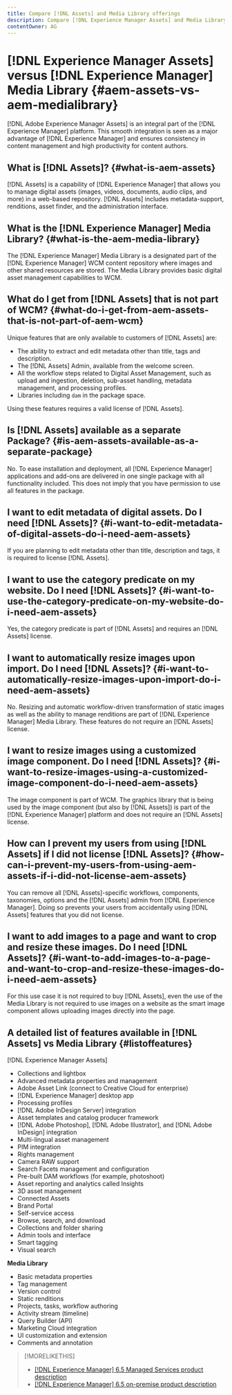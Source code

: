 ```yaml
---
title: Compare [!DNL Assets] and Media Library offerings
description: Compare [!DNL Experience Manager Assets] and Media Library features and know the differences.
contentOwner: AG
---
```


# [!DNL Experience Manager Assets] versus [!DNL Experience Manager] Media Library {#aem-assets-vs-aem-medialibrary}

[!DNL Adobe Experience Manager Assets] is an integral part of the [!DNL Experience Manager] platform. This smooth integration is seen as a major advantage of [!DNL Experience Manager] and ensures consistency in content management and high productivity for content authors.

## What is [!DNL Assets]? {#what-is-aem-assets}

[!DNL Assets] is a capability of [!DNL Experience Manager] that allows you to manage digital assets (images, videos, documents, audio clips, and more) in a web-based repository. [!DNL Assets] includes metadata-support, renditions, asset finder, and the administration interface.

## What is the [!DNL Experience Manager] Media Library? {#what-is-the-aem-media-library}

The [!DNL Experience Manager] Media Library is a designated part of the [!DNL Experience Manager] WCM content repository where images and other shared resources are stored. The Media Library provides basic digital asset management capabilities to WCM.

## What do I get from [!DNL Assets] that is not part of WCM? {#what-do-i-get-from-aem-assets-that-is-not-part-of-aem-wcm}

Unique features that are only available to customers of [!DNL Assets] are:

* The ability to extract and edit metadata other than title, tags and description.
* The [!DNL Assets] Admin, available from the welcome screen.
* All the workflow steps related to Digital Asset Management, such as upload and ingestion, deletion, sub-asset handling, metadata management, and processing profiles.
* Libraries including `dam` in the package space.

Using these features requires a valid license of [!DNL Assets].

## Is [!DNL Assets] available as a separate Package? {#is-aem-assets-available-as-a-separate-package}

No. To ease installation and deployment, all [!DNL Experience Manager] applications and add-ons are delivered in one single package with all functionality included. This does not imply that you have permission to use all features in the package.

## I want to edit metadata of digital assets. Do I need [!DNL Assets]? {#i-want-to-edit-metadata-of-digital-assets-do-i-need-aem-assets}

If you are planning to edit metadata other than title, description and tags, it is required to license [!DNL Assets].

## I want to use the category predicate on my website. Do I need [!DNL Assets]? {#i-want-to-use-the-category-predicate-on-my-website-do-i-need-aem-assets}

Yes, the category predicate is part of [!DNL Assets] and requires an [!DNL Assets] license.

## I want to automatically resize images upon import. Do I need [!DNL Assets]? {#i-want-to-automatically-resize-images-upon-import-do-i-need-aem-assets}

No. Resizing and automatic workflow-driven transformation of static images as well as the ability to manage renditions are part of [!DNL Experience Manager] Media Library. These features do not require an [!DNL Assets] license.

## I want to resize images using a customized image component. Do I need [!DNL Assets]? {#i-want-to-resize-images-using-a-customized-image-component-do-i-need-aem-assets}

The image component is part of WCM. The graphics library that is being used by the image component (but also by [!DNL Assets]) is part of the [!DNL Experience Manager] platform and does not require an [!DNL Assets] license.

## How can I prevent my users from using [!DNL Assets] if I did not license [!DNL Assets]? {#how-can-i-prevent-my-users-from-using-aem-assets-if-i-did-not-license-aem-assets}

You can remove all [!DNL Assets]-specific workflows, components, taxonomies, options and the [!DNL Assets] admin from [!DNL Experience Manager]. Doing so prevents your users from accidentally using [!DNL Assets] features that you did not license.

## I want to add images to a page and want to crop and resize these images. Do I need [!DNL Assets]? {#i-want-to-add-images-to-a-page-and-want-to-crop-and-resize-these-images-do-i-need-aem-assets}

For this use case it is not required to buy [!DNL Assets], even the use of the Media Library is not required to use images on a website as the smart image component allows uploading images directly into the page.

## A detailed list of features available in [!DNL Assets] vs Media Library {#listoffeatures}

[!DNL Experience Manager Assets]

* Collections and lightbox
* Advanced metadata properties and management
* Adobe Asset Link (connect to Creative Cloud for enterprise)
* [!DNL Experience Manager] desktop app
* Processing profiles
* [!DNL Adobe InDesign Server] integration
* Asset templates and catalog producer framework
* [!DNL Adobe Photoshop], [!DNL Adobe Illustrator], and [!DNL Adobe InDesign] integration
* Multi-lingual asset management
* PIM integration
* Rights management
* Camera RAW support
* Search Facets management and configuration
* Pre-built DAM workflows (for example, photoshoot)
* Asset reporting and analytics called Insights
* 3D asset management
* Connected Assets
* Brand Portal
* Self-service access
* Browse, search, and download
* Collections and folder sharing
* Admin tools and interface
* Smart tagging
* Visual search

**Media Library**

* Basic metadata properties
* Tag management
* Version control
* Static renditions
* Projects, tasks, workflow authoring
* Activity stream (timeline)
* Query Builder (API)
* Marketing Cloud integration
* UI customization and extension
* Comments and annotation

>[!MORELIKETHIS]
>
>* [[!DNL Experience Manager] 6.5 Managed Services product description](https://helpx.adobe.com/legal/product-descriptions/adobe-experience-manager-managed-services.html)
>* [[!DNL Experience Manager] 6.5 on-premise product description](https://helpx.adobe.com/legal/product-descriptions/adobe-experience-manager-on-premise.html)
